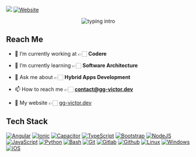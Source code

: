 ![](https://komarev.com/ghpvc/?username=YandrosChaos&color=blue)
[![Website](https://img.shields.io/badge/-N0M4D-black?&logo=github&logoColor=white)](https://gg-victor.dev)

<p align="center">
<img src="https://readme-typing-svg.herokuapp.com?color=08CE90&center=true&vCenter=true&lines=4+years+of+exp;Frontend/Hybrid+Developer;From+Madrid,+Spain;Crafting+unique+apps" alt="typing intro">
</p>

## Reach Me
- 🔭 I’m currently working at 👉🏻 **Codere**

- 🌱 I’m currently learning 👉🏻 **Software Architecture**

- 💬 Ask me about 👉🏻 **Hybrid Apps Development**

- 📫 How to reach me 👉🏻 **contact@gg-victor.dev**

- 🚀 My website 👉🏻 <a href="https://gg-victor.dev" target="blank">gg-victor.dev</a>

## Tech Stack
<p align="center">
  
  [![Angular](https://img.shields.io/badge/angular%20-%23DD0031.svg?&style=for-the-badge&logo=angular&logoColor=white)]()
  [![Ionic](https://img.shields.io/badge/-IONIC-%23316192.svg?&style=for-the-badge&logo=ionic&logoColor=white)]()
  [![Capacitor](https://img.shields.io/badge/-CAPACITOR-%23316192.svg?&style=for-the-badge&logo=capacitor&logoColor=white)]()
  [![TypeScript](https://img.shields.io/badge/typescript%20-%23007ACC.svg?&style=for-the-badge&logo=typescript&logoColor=white)]()
  [![Bootstrap](https://img.shields.io/badge/bootstrap%20-%23563D7C.svg?&style=for-the-badge&logo=bootstrap&logoColor=white)]()
  [![NodeJS](https://img.shields.io/badge/node.js%20-%23323330.svg?&style=for-the-badge&logo=node.js&logoColor=%23F7DF1E)]()
  [![JavaScript](https://img.shields.io/badge/javascript%20-%23323330.svg?&style=for-the-badge&logo=javascript&logoColor=%23F7DF1E)]()
  [![Python](https://img.shields.io/badge/-PYTHON-green?&style=for-the-badge&logo=python&logoColor=blue)]()
  [![Bash](https://img.shields.io/badge/-BASH-black?style=for-the-badge&logo=shell&logoColor=white)]()
  [![Git](https://img.shields.io/badge/git%20-%23F05033.svg?&style=for-the-badge&logo=git&logoColor=white)]()
  [![Gitlab](https://img.shields.io/badge/gitlab%20-%23181717.svg?&style=for-the-badge&logo=gitlab&logoColor=white)]()
  [![Github](https://img.shields.io/badge/github%20-%23121011.svg?&style=for-the-badge&logo=github&logoColor=white)]()
  [![Linux](https://img.shields.io/badge/-LINUX-black?style=for-the-badge&logo=archlinux&logoColor=white)]()
  [![Windows](https://img.shields.io/badge/Windows-0078D6?style=for-the-badge&logo=windows&logoColor=white)]()
  [![iOS](https://img.shields.io/badge/-apple-silver?style=for-the-badge&logo=apple&logoColor=white)]()
  
</p>

